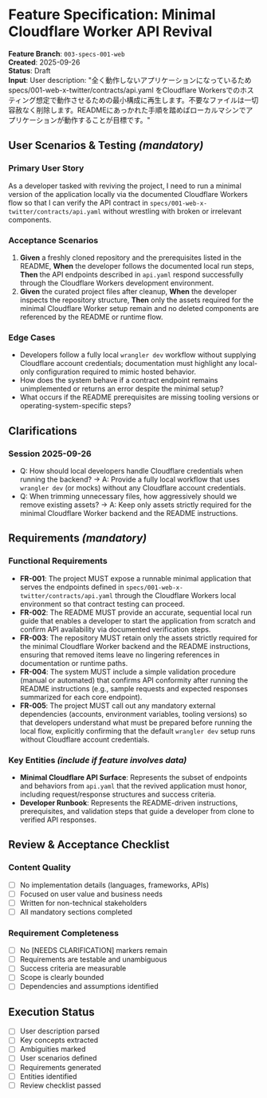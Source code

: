 # Feature Specification: Minimal Cloudflare Worker API Revival

**Feature Branch**: `003-specs-001-web`  
**Created**: 2025-09-26  
**Status**: Draft  
**Input**: User description: "全く動作しないアプリケーションになっているため specs/001-web-x-twitter/contracts/api.yaml をCloudflare Workersでのホスティング想定で動作させるための最小構成に再生します。不要なファイルは一切容赦なく削除します。READMEにあっかれた手順を踏めばローカルマシンでアプリケーションが動作することが目標です。"

## User Scenarios & Testing *(mandatory)*

### Primary User Story
As a developer tasked with reviving the project, I need to run a minimal version of the application locally via the documented Cloudflare Workers flow so that I can verify the API contract in `specs/001-web-x-twitter/contracts/api.yaml` without wrestling with broken or irrelevant components.

### Acceptance Scenarios
1. **Given** a freshly cloned repository and the prerequisites listed in the README, **When** the developer follows the documented local run steps, **Then** the API endpoints described in `api.yaml` respond successfully through the Cloudflare Workers development environment.
2. **Given** the curated project files after cleanup, **When** the developer inspects the repository structure, **Then** only the assets required for the minimal Cloudflare Worker setup remain and no deleted components are referenced by the README or runtime flow.

### Edge Cases
- Developers follow a fully local `wrangler dev` workflow without supplying Cloudflare account credentials; documentation must highlight any local-only configuration required to mimic hosted behavior.
- How does the system behave if a contract endpoint remains unimplemented or returns an error despite the minimal setup?
- What occurs if the README prerequisites are missing tooling versions or operating-system-specific steps?

## Clarifications

### Session 2025-09-26
- Q: How should local developers handle Cloudflare credentials when running the backend? → A: Provide a fully local workflow that uses `wrangler dev` (or mocks) without any Cloudflare account credentials.
- Q: When trimming unnecessary files, how aggressively should we remove existing assets? → A: Keep only assets strictly required for the minimal Cloudflare Worker backend and the README instructions.

## Requirements *(mandatory)*

### Functional Requirements
- **FR-001**: The project MUST expose a runnable minimal application that serves the endpoints defined in `specs/001-web-x-twitter/contracts/api.yaml` through the Cloudflare Workers local environment so that contract testing can proceed.
- **FR-002**: The README MUST provide an accurate, sequential local run guide that enables a developer to start the application from scratch and confirm API availability via documented verification steps.
- **FR-003**: The repository MUST retain only the assets strictly required for the minimal Cloudflare Worker backend and the README instructions, ensuring that removed items leave no lingering references in documentation or runtime paths.
- **FR-004**: The system MUST include a simple validation procedure (manual or automated) that confirms API conformity after running the README instructions (e.g., sample requests and expected responses summarized for each core endpoint).
- **FR-005**: The project MUST call out any mandatory external dependencies (accounts, environment variables, tooling versions) so that developers understand what must be prepared before running the local flow, explicitly confirming that the default `wrangler dev` setup runs without Cloudflare account credentials.

### Key Entities *(include if feature involves data)*
- **Minimal Cloudflare API Surface**: Represents the subset of endpoints and behaviors from `api.yaml` that the revived application must honor, including request/response structures and success criteria.
- **Developer Runbook**: Represents the README-driven instructions, prerequisites, and validation steps that guide a developer from clone to verified API responses.

## Review & Acceptance Checklist

### Content Quality
- [ ] No implementation details (languages, frameworks, APIs)
- [ ] Focused on user value and business needs
- [ ] Written for non-technical stakeholders
- [ ] All mandatory sections completed

### Requirement Completeness
- [ ] No [NEEDS CLARIFICATION] markers remain
- [ ] Requirements are testable and unambiguous  
- [ ] Success criteria are measurable
- [ ] Scope is clearly bounded
- [ ] Dependencies and assumptions identified

## Execution Status

- [ ] User description parsed
- [ ] Key concepts extracted
- [ ] Ambiguities marked
- [ ] User scenarios defined
- [ ] Requirements generated
- [ ] Entities identified
- [ ] Review checklist passed
